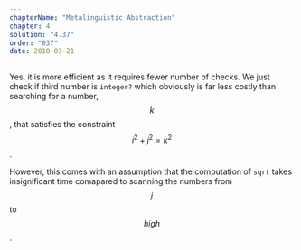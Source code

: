 ```yaml
---
chapterName: "Metalinguistic Abstraction"
chapter: 4
solution: "4.37"
order: "037"
date: 2018-03-21 
---
```




Yes, it is more efficient as it requires fewer number of checks. We just check if third number is `integer?` which obviously is far less costly than searching for a number, $$\, k \,$$,  that satisfies the constraint $$\, i^2 + j^2 = k^2 \,$$. 

However, this comes with an assumption that the computation of `sqrt` takes insignificant time comapared to scanning the numbers from $$\, j \,$$ to $$\, high \,$$.
